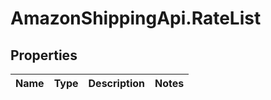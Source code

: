 # AmazonShippingApi.RateList

## Properties
Name | Type | Description | Notes
------------ | ------------- | ------------- | -------------


